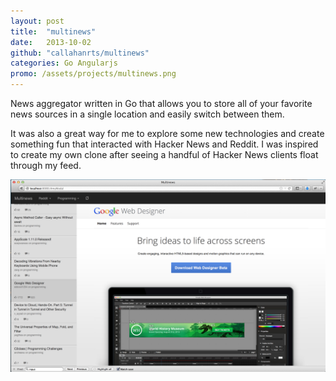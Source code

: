 ```yaml
---
layout: post
title:  "multinews"
date:   2013-10-02
github: "callahanrts/multinews"
categories: Go Angularjs
promo: /assets/projects/multinews.png
---
```

News aggregator written in Go that allows you to store all of your favorite news
sources in a single location and easily switch between them.

It was also a great way for me to explore some new technologies and create something fun that interacted
with Hacker News and Reddit. I was inspired to create my own clone after seeing a handful of
Hacker News clients float through my feed.

<div class="screenshots">
  <img src="/assets/projects/multinews.png">
</div>
